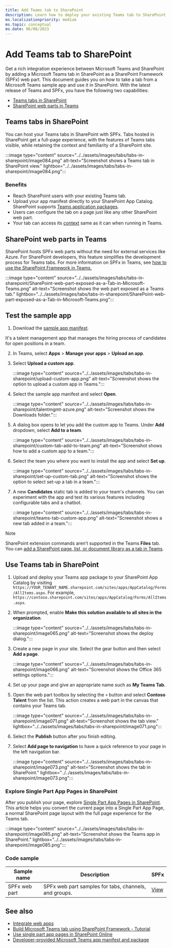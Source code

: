 ```yaml
---
title: Add Teams tab to SharePoint
description: Learn how to deploy your existing Teams tab to SharePoint as a SharePoint Framework web part using code samples.
ms.localizationpriority: medium
ms.topic: conceptual
ms.date: 06/08/2023
---
```


# Add Teams tab to SharePoint

Get a rich integration experience between Microsoft Teams and SharePoint by adding a Microsoft Teams tab in SharePoint as a SharePoint Framework (SPFx) web part. This document guides you on how to take a tab from a Microsoft Teams sample app and use it in SharePoint. With the latest release of Teams and SPFx, you have the following two capabilities:

- [Teams tabs in SharePoint](#teams-tabs-in-sharepoint)
- [SharePoint web parts in Teams](#sharepoint-web-parts-in-teams)

## Teams tabs in SharePoint

You can host your Teams tabs in SharePoint with SPFx. Tabs hosted in SharePoint get a full-page experience, with the features of Teams tabs visible, while retaining the context and familiarity of a SharePoint site.

:::image type="content" source="../../assets/images/tabs/tabs-in-sharepoint/image084.png" alt-text="Screenshot shows a Teams tab in SharePoint view." lightbox="../../assets/images/tabs/tabs-in-sharepoint/image084.png":::

### Benefits

- Reach SharePoint users with your existing Teams tab.
- Upload your app manifest directly to your SharePoint App Catalog. SharePoint supports [Teams application packages](~/concepts/build-and-test/apps-package.md).
- Users can configure the tab on a page just like any other SharePoint web part.
- Your tab can access its [context](~/tabs/how-to/access-teams-context.md) same as it can when running in Teams.

## SharePoint web parts in Teams

SharePoint hosts SPFx web parts without the need for external services like Azure. For SharePoint developers, this feature simplifies the development process for Teams tabs. For more information on SPFx in Teams, see [how to use the SharePoint Framework in Teams.](/sharepoint/dev/spfx/web-parts/get-started/using-web-part-as-ms-teams-tab)

:::image type="content" source="../../assets/images/tabs/tabs-in-sharepoint/SharePoint-web-part-exposed-as-a-Tab-in-Microsoft-Teams.png" alt-text="Screenshot shows the web part exposed as a Teams tab."  lightbox="../../assets/images/tabs/tabs-in-sharepoint/SharePoint-web-part-exposed-as-a-Tab-in-Microsoft-Teams.png":::

## Test the sample app

1. Download the [sample app manifest](https://github.com/OfficeDev/Microsoft-Teams-Samples/tree/main/samples/app-HR-talent/csharp/src/demo-manifest).

  It's a talent management app that manages the hiring process of candidates for open positions in a team.

2. In Teams, select **Apps** > **Manage your apps** > **Upload an app**.

3. Select **Upload a custom app**.

    :::image type="content" source="../../assets/images/tabs/tabs-in-sharepoint/upload-custom-app.png" alt-text="Screenshot shows the option to upload a custom app in Teams.":::

4. Select the sample app manifest and select **Open**.

    :::image type="content" source="../../assets/images/tabs/tabs-in-sharepoint/talentmgmt-azure.png" alt-text="Screenshot shows the Downloads folder.":::

5. A dialog box opens to let you add the custom app to Teams. Under **Add** dropdown, select **Add to a team**.

    :::image type="content" source="../../assets/images/tabs/tabs-in-sharepoint/custom-tab-add-to-team.png" alt-text="Screenshot shows how to add a custom app to a team.":::

6. Select the team you where you want to install the app and select **Set up**.

    :::image type="content" source="../../assets/images/tabs/tabs-in-sharepoint/set-up-custom-tab.png" alt-text="Screenshot shows the option to select set-up a tab in a team.":::

7. A new **Candidates** static tab is added to your team's channels. You can experiment with the app and test its various features including configurable tabs and a chatbot.

    :::image type="content" source="../../assets/images/tabs/tabs-in-sharepoint/teams-tab-custom-app.png" alt-text="Screenshot shows a new tab added in a team.":::

> [!NOTE]
> SharePoint extension commands aren’t supported in the Teams **Files** tab. You can [add a SharePoint page, list, or document library as a tab in Teams](https://support.microsoft.com/office/add-a-sharepoint-page-list-or-document-library-as-a-tab-in-teams-131edef1-455f-4c67-a8ce-efa2ebf25f0b).

## Use Teams tab in SharePoint

1. Upload and deploy your Teams app package to your SharePoint App Catalog by visiting `https://YOUR_TENANT_NAME.sharepoint.com/sites/apps/AppCatalog/Forms/AllItems.aspx`. For example, `https://contoso.sharepoint.com/sites/apps/AppCatalog/Forms/AllItems.aspx`.

1. When prompted, enable **Make this solution available to all sites in the organization**.

    :::image type="content" source="../../assets/images/tabs/tabs-in-sharepoint/image065.png" alt-text="Screenshot shows the deploy dialog.":::

1. Create a new page in your site. Select the gear button and then select **Add a page**.

    :::image type="content" source="../../assets/images/tabs/tabs-in-sharepoint/image066.png" alt-text="Screenshot shows the Office 365 settings options.":::

1. Set up your page and give an appropriate name such as **My Teams Tab**.

2. Open the web part toolbox by selecting the `+` button and select **Contoso Talent** from the list. This action creates a web part in the canvas that contains your Teams tab.

    :::image type="content" source="../../assets/images/tabs/tabs-in-sharepoint/image071.png" alt-text="Screenshot shows the tab view." lightbox="../../assets/images/tabs/tabs-in-sharepoint/image071.png":::

3. Select the **Publish** button after you finish editing.

4. Select **Add page to navigation** to have a quick reference to your page in the left navigation bar.

    :::image type="content" source="../../assets/images/tabs/tabs-in-sharepoint/image073.png" alt-text="Screenshot shows the tab in SharePoint." lightbox="../../assets/images/tabs/tabs-in-sharepoint/image073.png":::

### Explore Single Part App Pages in SharePoint

After you publish your page, explore [Single Part App Pages in SharePoint](/sharepoint/dev/spfx/web-parts/single-part-app-pages). This article helps you convert the current page into a Single Part App Page, a normal SharePoint page layout with the full page experience for the Teams tab.

:::image type="content" source="../../assets/images/tabs/tabs-in-sharepoint/image085.png" alt-text="Screenshot shows the Teams app in SharePoint." lightbox="../../assets/images/tabs/tabs-in-sharepoint/image085.png":::

### Code sample

| **Sample name** | **Description** | **SPFx** |
|-----------------|-----------------|----------|
| SPFx web part | SPFx web part samples for tabs, channels, and groups. | [View](https://github.com/OfficeDev/Microsoft-Teams-Samples/tree/main/samples/app-HR-talent/csharp) |

## See also

- [Integrate web apps](../../samples/integrate-web-apps-overview.md)
- [Build Microsoft Teams tab using SharePoint Framework - Tutorial](/sharepoint/dev/spfx/web-parts/get-started/using-web-part-as-ms-teams-tab)
- [Use single part app pages in SharePoint Online](/sharepoint/dev/spfx/web-parts/single-part-app-pages)
- [Developer-provided Microsoft Teams app manifest and package](/sharepoint/dev/spfx/deployment-spfx-teams-solutions#developer-provided-microsoft-teams-app-manifest--package)
